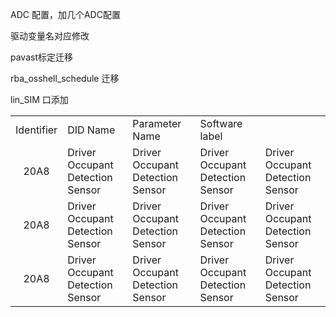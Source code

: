 
ADC 配置，加几个ADC配置

驱动变量名对应修改

pavast标定迁移

rba_osshell_schedule 迁移

lin_SIM 口添加 




|                     |                                  |                                  |                                  |                                  |
| :-----------------: | -------------------------------- | -------------------------------- | -------------------------------- | -------------------------------- |
|     Identifier      | DID Name                         | Parameter Name                   | Software label                   |                                  |
|        20A8         | Driver Occupant Detection Sensor | Driver Occupant Detection Sensor | Driver Occupant Detection Sensor | Driver Occupant Detection Sensor |
|        20A8         | Driver Occupant Detection Sensor | Driver Occupant Detection Sensor | Driver Occupant Detection Sensor | Driver Occupant Detection Sensor |
|        20A8         | Driver Occupant Detection Sensor | Driver Occupant Detection Sensor | Driver Occupant Detection Sensor | Driver Occupant Detection Sensor |
